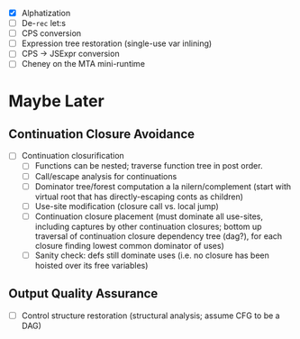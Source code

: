 - [x] Alphatization
- [ ] De-`rec` let:s
- [ ] CPS conversion
- [ ] Expression tree restoration (single-use var inlining)
- [ ] CPS -> JSExpr conversion
- [ ] Cheney on the MTA mini-runtime

# Maybe Later

## Continuation Closure Avoidance

- [ ] Continuation closurification
    * [ ] Functions can be nested; traverse function tree in post order.
    * [ ] Call/escape analysis for continuations
    * [ ] Dominator tree/forest computation a la nilern/complement (start with virtual root
          that has directly-escaping conts as children)
    * [ ] Use-site modification (closure call vs. local jump)
    * [ ] Continuation closure placement (must dominate all use-sites, including
          captures by other continuation closures; bottom up traversal of continuation
          closure dependency tree (dag?), for each closure finding lowest common dominator
          of uses)
    * [ ] Sanity check: defs still dominate uses (i.e. no closure has been hoisted over its
          free variables)

## Output Quality Assurance

- [ ] Control structure restoration (structural analysis; assume CFG to be a DAG)

